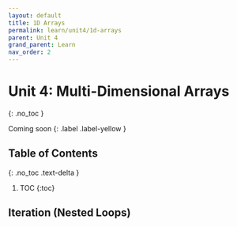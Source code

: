 ```yaml
---
layout: default
title: 1D Arrays
permalink: learn/unit4/1d-arrays
parent: Unit 4
grand_parent: Learn
nav_order: 2
---
```


<!-- prettier-ignore-start -->

# Unit 4: Multi-Dimensional Arrays

{: .no_toc }

Coming soon {: .label .label-yellow }

## Table of Contents

{: .no_toc .text-delta }

1. TOC {:toc}
 <!-- prettier-ignore-end -->

## Iteration (Nested Loops)
